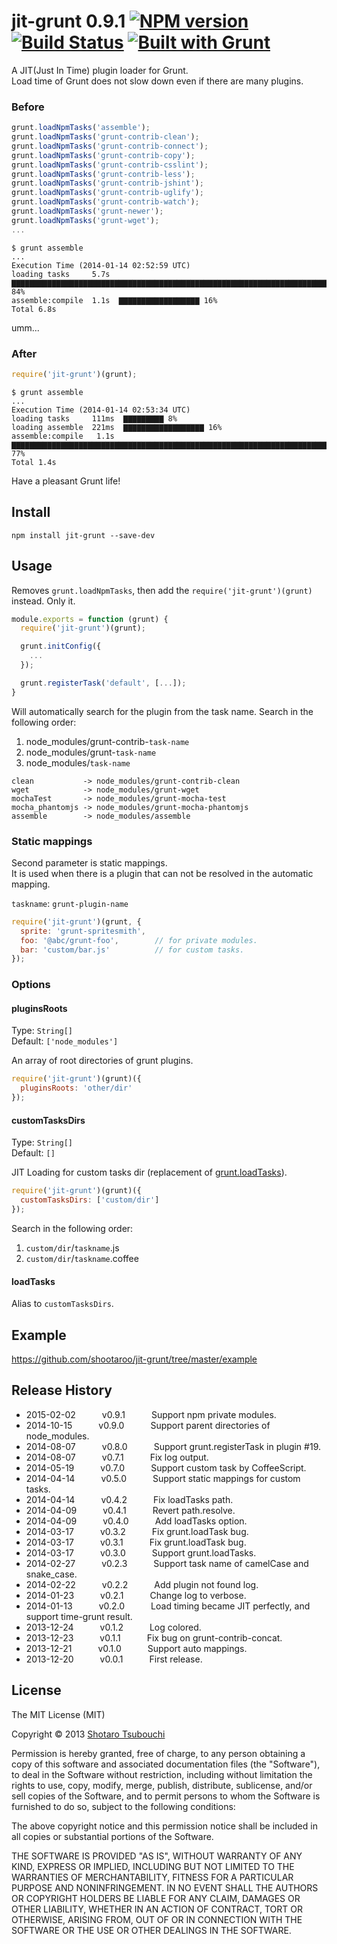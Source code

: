 # jit-grunt 0.9.1 [![NPM version](https://badge.fury.io/js/jit-grunt.png)](http://badge.fury.io/js/jit-grunt) [![Build Status](https://secure.travis-ci.org/shootaroo/jit-grunt.png?branch=master)](http://travis-ci.org/shootaroo/jit-grunt) [![Built with Grunt](https://cdn.gruntjs.com/builtwith.png)](http://gruntjs.com/)

A JIT(Just In Time) plugin loader for Grunt.  
Load time of Grunt does not slow down even if there are many plugins.


### Before
```js
grunt.loadNpmTasks('assemble');
grunt.loadNpmTasks('grunt-contrib-clean');
grunt.loadNpmTasks('grunt-contrib-connect');
grunt.loadNpmTasks('grunt-contrib-copy');
grunt.loadNpmTasks('grunt-contrib-csslint');
grunt.loadNpmTasks('grunt-contrib-less');
grunt.loadNpmTasks('grunt-contrib-jshint');
grunt.loadNpmTasks('grunt-contrib-uglify');
grunt.loadNpmTasks('grunt-contrib-watch');
grunt.loadNpmTasks('grunt-newer');
grunt.loadNpmTasks('grunt-wget');
...
```

```
$ grunt assemble
...
Execution Time (2014-01-14 02:52:59 UTC)
loading tasks     5.7s  ▇▇▇▇▇▇▇▇▇▇▇▇▇▇▇▇▇▇▇▇▇▇▇▇▇▇▇▇▇▇▇▇▇▇▇▇▇▇▇▇▇▇▇▇▇▇▇▇▇▇▇▇▇▇▇▇▇▇▇▇▇▇▇▇▇▇▇▇▇▇▇▇▇▇▇▇▇▇▇▇ 84%
assemble:compile  1.1s  ▇▇▇▇▇▇▇▇▇▇▇▇▇▇▇▇▇▇ 16%
Total 6.8s
```

umm...


### After
```js
require('jit-grunt')(grunt);
```

```
$ grunt assemble
...
Execution Time (2014-01-14 02:53:34 UTC)
loading tasks     111ms  ▇▇▇▇▇▇▇▇▇ 8%
loading assemble  221ms  ▇▇▇▇▇▇▇▇▇▇▇▇▇▇▇▇▇▇ 16%
assemble:compile   1.1s  ▇▇▇▇▇▇▇▇▇▇▇▇▇▇▇▇▇▇▇▇▇▇▇▇▇▇▇▇▇▇▇▇▇▇▇▇▇▇▇▇▇▇▇▇▇▇▇▇▇▇▇▇▇▇▇▇▇▇▇▇▇▇▇▇▇▇▇▇▇▇▇▇▇▇▇▇▇▇▇▇▇▇▇▇▇ 77%
Total 1.4s
```

Have a pleasant Grunt life!


## Install
```
npm install jit-grunt --save-dev
```


## Usage

Removes `grunt.loadNpmTasks`, then add the `require('jit-grunt')(grunt)` instead. Only it.

```js
module.exports = function (grunt) {
  require('jit-grunt')(grunt);

  grunt.initConfig({
    ...
  });

  grunt.registerTask('default', [...]);
}
```
Will automatically search for the plugin from the task name.
Search in the following order:

1. node_modules/grunt-contrib-`task-name`
2. node_modules/grunt-`task-name`
3. node_modules/`task-name`

```
clean           -> node_modules/grunt-contrib-clean
wget            -> node_modules/grunt-wget
mochaTest       -> node_modules/grunt-mocha-test
mocha_phantomjs -> node_modules/grunt-mocha-phantomjs
assemble        -> node_modules/assemble
```


### Static mappings
Second parameter is static mappings.  
It is used when there is a plugin that can not be resolved in the automatic mapping.

`taskname`: `grunt-plugin-name`

```js
require('jit-grunt')(grunt, {
  sprite: 'grunt-spritesmith',
  foo: '@abc/grunt-foo',        // for private modules.
  bar: 'custom/bar.js'          // for custom tasks.
});
```


### Options

#### pluginsRoots

Type: `String[]`  
Default: `['node_modules']`

An array of root directories of grunt plugins.

```js
require('jit-grunt')(grunt)({
  pluginsRoots: 'other/dir'
});
```

#### customTasksDirs

Type: `String[]`  
Default: `[]`

JIT Loading for custom tasks dir (replacement of [grunt.loadTasks]).

```js
require('jit-grunt')(grunt)({
  customTasksDirs: ['custom/dir']
});
```

Search in the following order:

1. `custom/dir`/`taskname`.js
2. `custom/dir`/`taskname`.coffee

#### loadTasks

Alias to `customTasksDirs`.


## Example

https://github.com/shootaroo/jit-grunt/tree/master/example


## Release History

- 2015-02-02   v0.9.1   Support npm private modules.
- 2014-10-15   v0.9.0   Support parent directories of node_modules.
- 2014-08-07   v0.8.0   Support grunt.registerTask in plugin #19.
- 2014-08-07   v0.7.1   Fix log output.
- 2014-05-19   v0.7.0   Support custom task by CoffeeScript.
- 2014-04-14   v0.5.0   Support static mappings for custom tasks.
- 2014-04-14   v0.4.2   Fix loadTasks path.
- 2014-04-09   v0.4.1   Revert path.resolve.
- 2014-04-09   v0.4.0   Add loadTasks option.
- 2014-03-17   v0.3.2   Fix grunt.loadTask bug.
- 2014-03-17   v0.3.1   Fix grunt.loadTask bug.
- 2014-03-17   v0.3.0   Support grunt.loadTasks.
- 2014-02-27   v0.2.3   Support task name of camelCase and snake_case.
- 2014-02-22   v0.2.2   Add plugin not found log.
- 2014-01-23   v0.2.1   Change log to verbose.
- 2014-01-13   v0.2.0   Load timing became JIT perfectly, and support time-grunt result.
- 2013-12-24   v0.1.2   Log colored.
- 2013-12-23   v0.1.1   Fix bug on grunt-contrib-concat.
- 2013-12-21   v0.1.0   Support auto mappings.
- 2013-12-20   v0.0.1   First release.


## License

The MIT License (MIT)

Copyright &copy; 2013 [Shotaro Tsubouchi](https://github.com/shootaroo)

Permission is hereby granted, free of charge, to any person obtaining a copy
of this software and associated documentation files (the "Software"), to deal
in the Software without restriction, including without limitation the rights
to use, copy, modify, merge, publish, distribute, sublicense, and/or sell
copies of the Software, and to permit persons to whom the Software is
furnished to do so, subject to the following conditions:

The above copyright notice and this permission notice shall be included in
all copies or substantial portions of the Software.

THE SOFTWARE IS PROVIDED "AS IS", WITHOUT WARRANTY OF ANY KIND, EXPRESS OR
IMPLIED, INCLUDING BUT NOT LIMITED TO THE WARRANTIES OF MERCHANTABILITY,
FITNESS FOR A PARTICULAR PURPOSE AND NONINFRINGEMENT. IN NO EVENT SHALL THE
AUTHORS OR COPYRIGHT HOLDERS BE LIABLE FOR ANY CLAIM, DAMAGES OR OTHER
LIABILITY, WHETHER IN AN ACTION OF CONTRACT, TORT OR OTHERWISE, ARISING FROM,
OUT OF OR IN CONNECTION WITH THE SOFTWARE OR THE USE OR OTHER DEALINGS IN
THE SOFTWARE.


[grunt.loadTasks]:http://gruntjs.com/api/grunt#grunt.loadtasks
